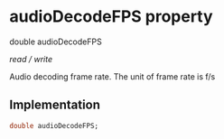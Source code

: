 


# audioDecodeFPS property







double audioDecodeFPS
  
_<span class="feature">read / write</span>_



<p>Audio decoding frame rate. The unit of frame rate is f/s</p>



## Implementation

```dart
double audioDecodeFPS;
```







